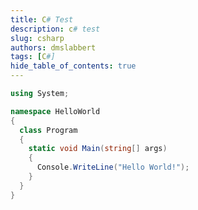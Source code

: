 ```yaml
---
title: C# Test
description: c# test
slug: csharp
authors: dmslabbert
tags: [C#]
hide_table_of_contents: true
---
```


```csharp {9} showLineNumbers
using System;

namespace HelloWorld
{
  class Program
  {
    static void Main(string[] args)
    {
      Console.WriteLine("Hello World!");    
    }
  }
}
```
